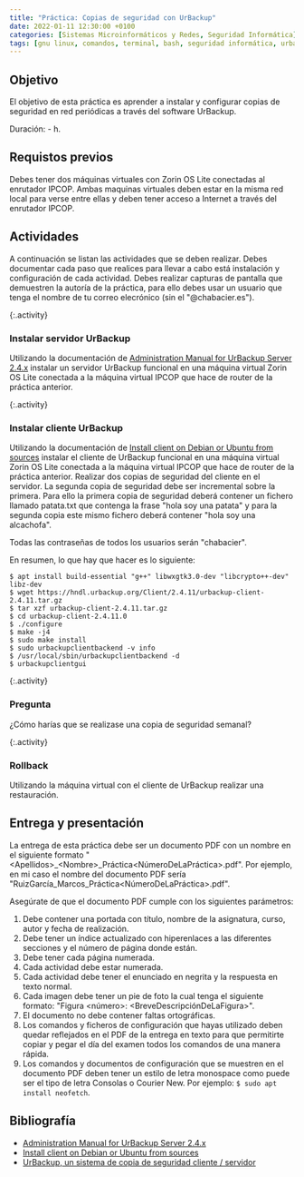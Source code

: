 ```yaml
---
title: "Práctica: Copias de seguridad con UrBackup"
date: 2022-01-11 12:30:00 +0100
categories: [Sistemas Microinformáticos y Redes, Seguridad Informática]
tags: [gnu linux, comandos, terminal, bash, seguridad informática, urbackup, backup, seguridad pasiva, almacenamiento, práctica]
---
```


## Objetivo 

El objetivo de esta práctica es aprender a instalar y configurar copias de seguridad en red periódicas a través del software UrBackup.

Duración: - h.

## Requistos previos

Debes tener dos máquinas virtuales con Zorin OS Lite conectadas al enrutador IPCOP. Ambas maquinas virtuales deben estar en la misma red local para verse entre ellas y deben tener acceso a Internet a través del enrutador IPCOP.

## Actividades

A continuación se listan las actividades que se deben realizar. 
Debes documentar cada paso que realices para llevar a cabo está instalación y configuración de cada actividad.
Debes realizar capturas de pantalla que demuestren la autoría de la práctica, para ello debes usar un usuario que tenga el nombre de tu correo elecrónico (sin el "@chabacier.es").

{:.activity}
### Instalar servidor UrBackup

Utilizando la documentación de [Administration Manual for UrBackup Server 2.4.x](https://www.urbackup.org/administration_manual.html) instalar un servidor UrBackup funcional en una máquina virtual Zorin OS Lite conectada a la máquina virtual IPCOP que hace de router de la práctica anterior.

{:.activity}
### Instalar cliente UrBackup

Utilizando la documentación de [Install client on Debian or Ubuntu from sources](https://www.urbackup.org/client_debian_ubuntu_install.html) instalar el cliente de UrBackup funcional en una máquina virtual Zorin OS Lite conectada a la máquina virtual IPCOP que hace de router de la práctica anterior.
Realizar dos copias de seguridad del cliente en el servidor. La segunda copia de seguridad debe ser incremental sobre la primera. Para ello la primera copia de seguridad deberá contener un fichero llamado patata.txt que contenga la frase "hola soy una patata" y para la segunda copia este mismo fichero deberá contener "hola soy una alcachofa".

Todas las contraseñas de todos los usuarios serán "chabacier".

En resumen, lo que hay que hacer es lo siguiente:

```console
$ apt install build-essential "g++" libwxgtk3.0-dev "libcrypto++-dev" libz-dev
$ wget https://hndl.urbackup.org/Client/2.4.11/urbackup-client-2.4.11.tar.gz
$ tar xzf urbackup-client-2.4.11.tar.gz
$ cd urbackup-client-2.4.11.0
$ ./configure
$ make -j4
$ sudo make install
$ sudo urbackupclientbackend -v info
$ /usr/local/sbin/urbackupclientbackend -d
$ urbackupclientgui
```

{:.activity}
### Pregunta

¿Cómo harías que se realizase una copia de seguridad semanal?

{:.activity}
### Rollback

Utilizando la máquina virtual con el cliente de UrBackup realizar una restauración.

## Entrega y presentación

La entrega de esta práctica debe ser un documento PDF con un nombre en el siguiente formato "\<Apellidos\>_\<Nombre\>_Práctica\<NúmeroDeLaPráctica\>.pdf". Por ejemplo, en mi caso el nombre del documento PDF sería "RuizGarcía_Marcos_Práctica\<NúmeroDeLaPráctica\>.pdf".

Asegúrate de que el documento PDF cumple con los siguientes parámetros:

1. Debe contener una portada con título, nombre de la asignatura, curso, autor y fecha de realización.
2. Debe tener un índice actualizado con hiperenlaces a las diferentes secciones y el número de página donde están.
3. Debe tener cada página numerada.
4. Cada actividad debe estar numerada. 
5. Cada actividad debe tener el enunciado en negrita y la respuesta en texto normal.
6. Cada imagen debe tener un pie de foto la cual tenga el siguiente formato: "Figura \<número\>: \<BreveDescripciónDeLaFigura\>".
7. El documento no debe contener faltas ortográficas.
8. Los comandos y ficheros de configuración que hayas utilizado deben quedar reflejados en el PDF de la entrega en texto para que permitirte copiar y pegar el día del examen todos los comandos de una manera rápida.
9. Los comandos y documentos de configuración que se muestren en el documento PDF deben tener un estilo de letra monospace como puede ser el tipo de letra Consolas o Courier New. Por ejemplo: `$ sudo apt install neofetch`.

## Bibliografía

- [Administration Manual for UrBackup Server 2.4.x](https://www.urbackup.org/administration_manual.html)
- [Install client on Debian or Ubuntu from sources](https://www.urbackup.org/client_debian_ubuntu_install.html)
- [UrBackup, un sistema de copia de seguridad cliente / servidor](https://ubunlog.com/urbackup-sistema-de-copia-de-seguridad-cliente-servidor/)